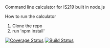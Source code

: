 Command line calculator for IS219 built in node.js

How to run the calculator

1. Clone the repo
2. run 'npm install'

[![Coverage Status](https://coveralls.io/repos/github/tommy-diez/is219-calculator/badge.svg?branch=master)](https://coveralls.io/github/tommy-diez/is219-calculator?branch=master)
[![Build Status](https://travis-ci.com/tommy-diez/is219-calculator.svg?branch=master)](https://travis-ci.com/tommy-diez/is219-calculator)
